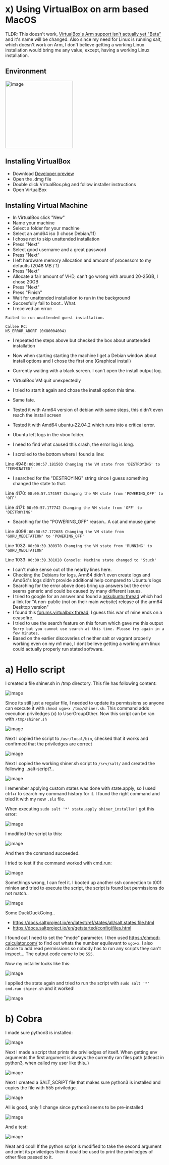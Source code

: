 # x) Using VirtualBox on arm based MacOS 

TLDR: This doesn't work, [VirtualBox's Arm support isn't actually yet "Beta"](https://forums.virtualbox.org/viewtopic.php?f=8&t=107344#p525202) and it's name will be changed. Also since my need for Linux is running salt, which doesn't work on Arm, I don't believe getting a working Linux installation would bring me any value, except, having a working Linux installation.

## Environment

<img width="214" alt="image" src="https://user-images.githubusercontent.com/73443709/233990171-3a1b6fb0-aa7a-4918-b8c9-450b4a7e5d54.png">

## Installing VirtualBox

- Download [Developer preview](https://download.virtualbox.org/virtualbox/7.0.8/VirtualBox-7.0.8_BETA4-156879-macOSArm64.dmg)
- Open the .dmg file
- Double click VirtualBox.pkg and follow installer instructions
- Open VirtualBox

## Installing Virtual Machine

- In VirtualBox click "New"
- Name your machine
- Select a folder for your machine
- Select an amd64 iso (I chose Debian/11)
- I chose not to skip unattended installation
- Press "Next"
- Select good username and a great password
- Press "Next"
- I left hardware memory allocation and amount of processors to my defaults (2048 MB / 1)
- Press "Next"
- Allocate a fair amount of VHD, can't go wrong with around 20-25GB, I chose 20GB
- Press "Next"
- Press "Finish"
- Wait for unattended installation to run in the background
- Succesfully fail to boot.. What.
- I received an error:

```
Failed to run unattended guest installation.

Callee RC:
NS_ERROR_ABORT (0X80004004)
```

- I repeated the steps above but checked the box about unattended installation
- Now when starting starting the machine I get a Debian window about install options and I chose the first one (Graphical install)
- Currently waiting with a black screen. I can't open the install output log.
- VirtualBox VM quit unexpectedly
- I tried to start it again and chose the install option this time.
- Same fate.
- Tested it with Arm64 version of debian with same steps, this didn't even reach the install screen
- Tested it with Amd64 ubuntu-22.04.2 which runs into a critical error.
- Ubuntu left logs in the vbox folder.
- I need to find what caused this crash, the error log is long.

- I scrolled to the bottom where I found a line:

Line 4946: `00:00:57.181503 Changing the VM state from 'DESTROYING' to 'TERMINATED'`

- I searched for the "DESTROYING" string since I guess something changed the state to that.

Line 4170: `00:00:57.174597 Changing the VM state from 'POWERING_OFF' to 'OFF'`

Line 4171: `00:00:57.177742 Changing the VM state from 'OFF' to 'DESTROYING'`

- Searching for the "POWERING_OFF" reason.. A cat and mouse game

Line 4098: `00:00:57.172685 Changing the VM state from 'GURU_MEDITATION' to 'POWERING_OFF'`

Line 1032: `00:00:39.380970 Changing the VM state from 'RUNNING' to 'GURU_MEDITATION'`

Line 1033: `00:00:39.381028 Console: Machine state changed to 'Stuck'`

- I can't make sense out of the nearby lines here.
- Checking the Debians for logs, Arm64 didn't even create logs and Amd64's logs didn't provide additional help compared to Ubuntu's logs
- Searching for the error above does bring up answers but the error seems generic and could be caused by many different issues.
- I tried to google for an answer and found a [askubuntu thread](https://askubuntu.com/a/1405125) which had a link for "A non-public (not on their main website) release of the arm64 Desktop version"
- I found this [forums.virtualbox thread](https://forums.virtualbox.org/viewtopic.php?t=108559), I guess this war of mine ends on a ceasefire.
- I tried to use the search feature on this forum which gave me this output `Sorry but you cannot use search at this time. Please try again in a few minutes.`
- Based on the earlier discoveries of neither salt or vagrant properly working even on my m1 mac, I dont believe getting a working arm linux could actually properly run stated software.

# a) Hello script

I created a file shiner.sh in /tmp directory. This file has following content:

![image](https://user-images.githubusercontent.com/73443709/233999248-53a177dd-6610-4f8d-944f-692d580cec79.png)

Since its still just a regular file, I needed to update its permissions so anyone can execute it with `chmod ugo+x /tmp/shiner.sh`. This command adds execution priviledges (x) to UserGroupOther. Now this script can be ran with `/tmp/shiner.sh` 

![image](https://user-images.githubusercontent.com/73443709/233999875-7769ca05-58ee-4cae-a0f9-7291ecf0b5c7.png)

Next I copied the script to `/usr/local/bin`, checked that it works and confirmed that the priviledges are correct

![image](https://user-images.githubusercontent.com/73443709/234000558-a2674363-0af3-4d96-afa6-89c7ffd5e9a0.png)

Next I copied the working shiner.sh script to `/srv/salt/` and created the following ..salt-script?.. 

![image](https://user-images.githubusercontent.com/73443709/234002404-779fab94-30cc-473a-ae6f-d9f7f8850033.png)

I remember applying custom states was done with state.apply, so I used ctrl+r to search my command history for it. I found the right command and tried it with my new `.sls` file.

When executing `sudo salt '*' state.apply shiner_installer` I got this error:

![image](https://user-images.githubusercontent.com/73443709/234003646-58ebc376-fd02-4d73-b357-8223f495d748.png)

I modified the script to this:

![image](https://user-images.githubusercontent.com/73443709/234003936-f45cd082-7b29-4025-96f0-aacb48a47067.png)

And then the command succeeded.

I tried to test if the command worked with cmd.run:

![image](https://user-images.githubusercontent.com/73443709/234004444-ace4d47b-0152-4faf-925f-08525b9be8ff.png)

Somethings wrong, I can feel it. I booted up another ssh connection to t001 minion and tried to execute the script, the script is found but permissions do not match..

![image](https://user-images.githubusercontent.com/73443709/234004888-e8afcd83-1103-4868-8fd2-5152cff41bbf.png)

Some DuckDuckGoing..

- https://docs.saltproject.io/en/latest/ref/states/all/salt.states.file.html
- https://docs.saltproject.io/en/getstarted/config/files.html

I found out I need to set the "mode" parameter. I then used https://chmod-calculator.com/ to find out whats the number equilevant to `ugo+x`. I also chose to add read permissions so nobody has to run any scripts they can't inspect... The output code came to be `555`. 

Now my installer looks like this:

![image](https://user-images.githubusercontent.com/73443709/234005936-403aa6f1-837e-4446-83dd-7dce017e37b7.png)

I applied the state again and tried to run the script with `sudo salt '*' cmd.run shiner.sh` and it worked!

![image](https://user-images.githubusercontent.com/73443709/234006223-c148e184-c9cb-470a-bc4d-39ceba450013.png)

# b) Cobra

I made sure python3 is installed:

![image](https://user-images.githubusercontent.com/73443709/234007942-16150c67-b874-4762-9872-e7fc80a305d9.png)

Next I made a script that prints the priviledges of itself. When getting env arguments the first argument is always the currently ran files path (atleast in python3, when called my user like this..)

![image](https://user-images.githubusercontent.com/73443709/234009783-7761bbe6-0316-4dc3-a330-4d97301a90a5.png)

Next I created a SALT_SCRIPT file that makes sure python3 is installed and copies the file with 555 priviledge.

![image](https://user-images.githubusercontent.com/73443709/234010638-e78ad97c-8ac4-4c58-8086-7233668e2eea.png)

All is good, only 1 change since python3 seems to be pre-installed

![image](https://user-images.githubusercontent.com/73443709/234010912-da302065-4b3a-442c-8dc9-01da13b43f4e.png)

And a test:

![image](https://user-images.githubusercontent.com/73443709/234011366-1de2ad31-18de-4f66-bb29-3e596e469ab8.png)

Neat and cool! If the python script is modified to take the second argument and print its priviledges then it could be used to print the priviledges of other files passed to it.
